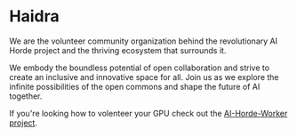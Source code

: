 # Haidra 

We are the volunteer community organization behind the revolutionary AI Horde project and the thriving ecosystem that surrounds it.

We embody the boundless potential of open collaboration and strive to create an inclusive and innovative space for all. Join us as we explore the infinite possibilities of the open commons and shape the future of AI together.

If you're looking how to volenteer your GPU check out the [AI-Horde-Worker project](https://github.com/Haidra-Org/AI-Horde-Worker).
